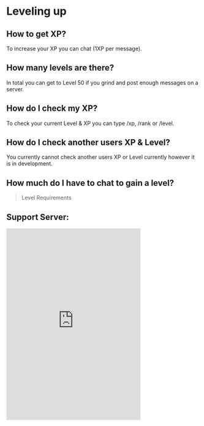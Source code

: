 # Leveling up

## How to get XP?
To increase your XP you can chat (1XP per message).

## How many levels are there?
In total you can get to Level 50 if you grind and post enough messages on a server.

## How do I check my XP?
To check your current Level & XP you can type /xp, /rank or /level.

## How do I check another users XP & Level?
You currently cannot check another users XP or Level currently however it is in development.

## How much do I have to chat to gain a level?
> Level Requirements

## Support Server:
<iframe src="https://discord.com/widget?id=1049464046497304598&theme=dark" width="350" height="500" allowtransparency="true" frameborder="0" sandbox="allow-popups allow-popups-to-escape-sandbox allow-same-origin allow-scripts"></iframe>
